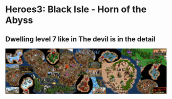 # Heroes3: Black Isle - Horn of the Abyss

## Dwelling level 7 like in The devil is in the detail

![](../picture/maps4heroes-twodwells.jpg)
